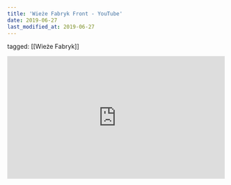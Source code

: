 ```yaml
---
title: 'Wieże Fabryk Front - YouTube'
date: 2019-06-27
last_modified_at: 2019-06-27
---
```

tagged: [[Wieże Fabryk]]
<iframe allow="accelerometer; autoplay; clipboard-write; encrypted-media; gyroscope; picture-in-picture" allowfullscreen="" frameborder="0" height="281" id="youtube_iframe" src="https://www.youtube.com/embed/eSKofEz-uKM?feature=oembed&amp;enablejsapi=1&amp;origin=https://safe.txmblr.com&amp;wmode=opaque" width="500"></iframe>